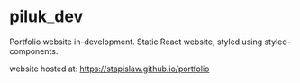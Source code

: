 # piluk_dev
Portfolio website in-development. Static React website, styled using styled-components.

website hosted at: https://stapislaw.github.io/portfolio